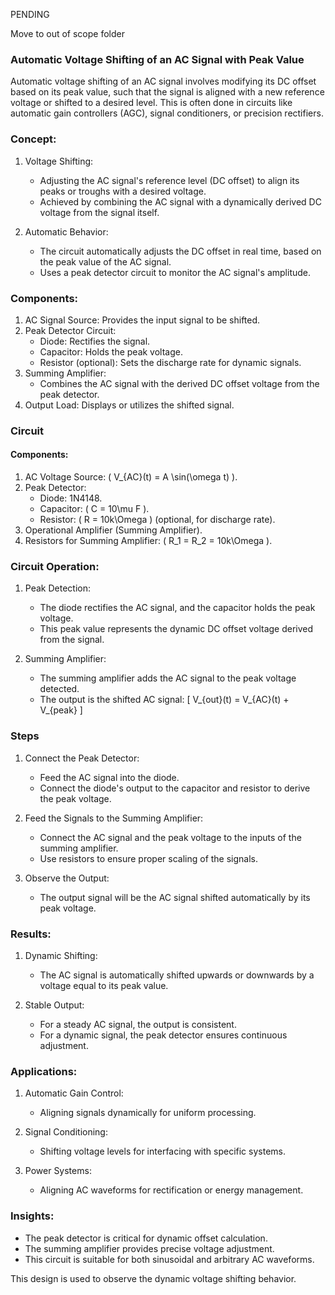 PENDING

Move to out of scope folder

### Automatic Voltage Shifting of an AC Signal with Peak Value

Automatic voltage shifting of an AC signal involves modifying its DC offset based on its peak value, such that the signal is aligned with a new reference voltage or shifted to a desired level. This is often done in circuits like automatic gain controllers (AGC), signal conditioners, or precision rectifiers.

### Concept:

1. Voltage Shifting:
   - Adjusting the AC signal's reference level (DC offset) to align its peaks or troughs with a desired voltage.
   - Achieved by combining the AC signal with a dynamically derived DC voltage from the signal itself.

2. Automatic Behavior:
   - The circuit automatically adjusts the DC offset in real time, based on the peak value of the AC signal.
   - Uses a peak detector circuit to monitor the AC signal's amplitude.

### Components:

1. AC Signal Source: Provides the input signal to be shifted.
2. Peak Detector Circuit:
   - Diode: Rectifies the signal.
   - Capacitor: Holds the peak voltage.
   - Resistor (optional): Sets the discharge rate for dynamic signals.
3. Summing Amplifier:
   - Combines the AC signal with the derived DC offset voltage from the peak detector.
4. Output Load: Displays or utilizes the shifted signal.

### Circuit

#### Components:

1. AC Voltage Source: \( V_{AC}(t) = A \sin(\omega t) \).
2. Peak Detector:
   - Diode: 1N4148.
   - Capacitor: \( C = 10\mu F \).
   - Resistor: \( R = 10k\Omega \) (optional, for discharge rate).
3. Operational Amplifier (Summing Amplifier).
4. Resistors for Summing Amplifier: \( R_1 = R_2 = 10k\Omega \).

### Circuit Operation:

1. Peak Detection:
   - The diode rectifies the AC signal, and the capacitor holds the peak voltage.
   - This peak value represents the dynamic DC offset voltage derived from the signal.

2. Summing Amplifier:
   - The summing amplifier adds the AC signal to the peak voltage detected.
   - The output is the shifted AC signal:
     \[
     V_{out}(t) = V_{AC}(t) + V_{peak}
     \]

### Steps

1. Connect the Peak Detector:
   - Feed the AC signal into the diode.
   - Connect the diode's output to the capacitor and resistor to derive the peak voltage.

2. Feed the Signals to the Summing Amplifier:
   - Connect the AC signal and the peak voltage to the inputs of the summing amplifier.
   - Use resistors to ensure proper scaling of the signals.

3. Observe the Output:
   - The output signal will be the AC signal shifted automatically by its peak voltage.

### Results:

1. Dynamic Shifting:
   - The AC signal is automatically shifted upwards or downwards by a voltage equal to its peak value.

2. Stable Output:
   - For a steady AC signal, the output is consistent.
   - For a dynamic signal, the peak detector ensures continuous adjustment.

### Applications:

1. Automatic Gain Control:
   - Aligning signals dynamically for uniform processing.

2. Signal Conditioning:
   - Shifting voltage levels for interfacing with specific systems.

3. Power Systems:
   - Aligning AC waveforms for rectification or energy management.

### Insights:

- The peak detector is critical for dynamic offset calculation.
- The summing amplifier provides precise voltage adjustment.
- This circuit is suitable for both sinusoidal and arbitrary AC waveforms.

This design is used to observe the dynamic voltage shifting behavior.
